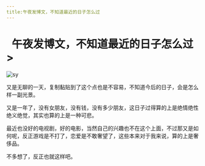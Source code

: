 ```yaml
---
title:午夜发博文，不知道最近的日子怎么过
---
```


# <center>午夜发博文，不知道最近的日子怎么过</center>>

<img :src="$withBase('/sy.jpg')" alt="sy">
<br>

又是无聊的一天，复制黏贴到了这个点也是不容易，不知道今后的日子，会是怎么样一副光景。

又是一年了，没有女朋友，没有钱，没有多少朋友，这日子过得算的上是绝情绝性绝义绝觉，其实也算的上是一种可悲。

最近也没好的电视剧，好的电影，当然自己的兴趣也不在这个上面，不过那又是如何呢，反正游戏是不打了，恋爱是不敢奢望了，这些本来对于我来说，算的上是奢侈品。

不多想了，反正也就这样吧。